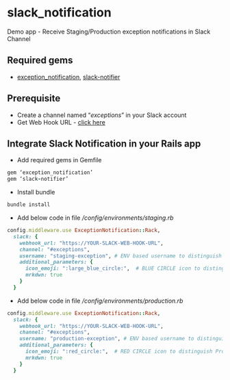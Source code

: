 # slack_notification
Demo app - Receive Staging/Production exception notifications in Slack Channel

## Required gems 
- [exception_notification](https://rubygems.org/gems/exception_notification), [slack-notifier](https://rubygems.org/gems/slack-notifier)

## Prerequisite

- Create a channel named “*exceptions*” in your Slack account
- Get Web Hook URL - [click here](https://github.com/stevenosloan/slack-notifier#setting-defaults)

## Integrate Slack Notification in your Rails app

- Add required gems in Gemfile
```ruby
gem ‘exception_notification’
gem ‘slack-notifier’
```

- Install bundle
```ruby
bundle install
```

- Add below code in file */config/environments/staging.rb*
```ruby
config.middleware.use ExceptionNotification::Rack,  
  slack: {
    webhook_url: "https://YOUR-SLACK-WEB-HOOK-URL",
    channel: "#exceptions",
    username: "staging-exception", # ENV based username to distinguish Staging Exceptions in channel
    additional_parameters: { 
      icon_emoji: ":large_blue_circle:",  # BLUE CIRCLE icon to distinguish Staging Exceptions in channel
      mrkdwn: true 
    } 
  }
```

- Add below code in file */config/environments/production.rb*
```ruby
config.middleware.use ExceptionNotification::Rack,  
  slack: {
    webhook_url: "https://YOUR-SLACK-WEB-HOOK-URL",
    channel: "#exceptions",
    username: "production-exception", # ENV based username to distinguish Production Exceptions in channel
    additional_parameters: { 
      icon_emoji: ":red_circle:",  # RED CIRCLE icon to distinguish Production Exceptions in channel
      mrkdwn: true 
    } 
  }
```
